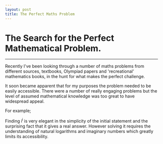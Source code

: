 ```yaml
---
layout: post
title: The Perfect Maths Problem
---
```


# The Search for the Perfect Mathematical Problem.

-----



Recently I've been looking through a number of maths problems from different sources, textbooks, Olympiad papers and 'recreational' mathematics books, in the hunt for what makes the perfect challenge.

It soon became apparent that for my purposes the problem needed to be easily accessible. There were a number of really engaging problems but the level of assumed mathematical knowledge was too great to have widespread appeal.

For example;

Finding i<sup>i</sup> is very elegant in the simplicity of the initial statement and the surprising fact that it gives a real answer. 
However solving it requires the understanding of natural logarithms and imaginary numbers which greatly limits its accessibility.

